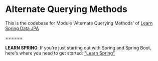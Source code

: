 # Alternate Querying Methods

This is the codebase for Module 'Alternate Querying Methods' of [Learn Spring Data JPA](https://www.baeldung.com/learn-spring-data-jpa-course)



======

**LEARN SPRING**: If you're just starting out with Spring and Spring Boot, here's where you need to get started: ["Learn Spring"](https://bit.ly/github-ls)

